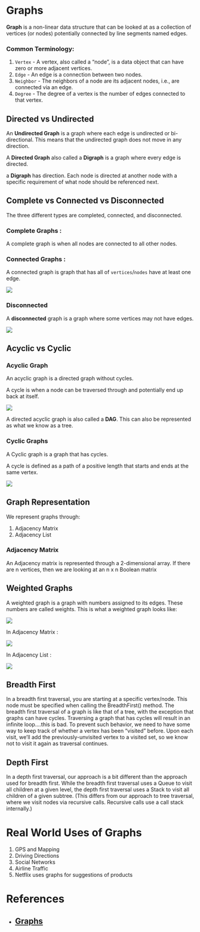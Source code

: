 # Graphs

**Graph** is a non-linear data structure that can be looked at as a collection of vertices (or nodes) potentially connected by line segments named edges.

### Common Terminology:

1. `Vertex` - A vertex, also called a “node”, is a data object that can have zero or more adjacent vertices.
2. `Edge` - An edge is a connection between two nodes.
3. `Neighbor` - The neighbors of a node are its adjacent nodes, i.e., are connected via an edge.
4. `Degree` - The degree of a vertex is the number of edges connected to that vertex.


## Directed vs Undirected

An **Undirected Graph** is a graph where each edge is undirected or bi-directional. This means that the undirected graph does not move in any direction.

A **Directed Graph** also called a **Digraph** is a graph where every edge is directed.


a **Digraph** has direction. Each node is directed at another node with a specific requirement of what node should be referenced next.

## Complete vs Connected vs Disconnected

The three different types are completed, connected, and disconnected.

### Complete Graphs :

A complete graph is when all nodes are connected to all other nodes.

### Connected Graphs :

A connected graph is graph that has all of `vertices`/`nodes` have at least one edge.

![](https://codefellows.github.io/common_curriculum/data_structures_and_algorithms/Code_401/class-35/resources/assets/ConnectedGraph.PNG)

### Disconnected

A **disconnected** graph is a graph where some vertices may not have edges.

![](https://codefellows.github.io/common_curriculum/data_structures_and_algorithms/Code_401/class-35/resources/assets/DisconnectedGraph.PNG)

## Acyclic vs Cyclic

### Acyclic Graph

An acyclic graph is a directed graph without cycles.

A cycle is when a node can be traversed through and potentially end up back at itself.

![](https://codefellows.github.io/common_curriculum/data_structures_and_algorithms/Code_401/class-35/resources/assets/threeAcyclic.png)

A directed acyclic graph is also called a **DAG**. This can also be represented as what we know as a tree.

### Cyclic Graphs

A Cyclic graph is a graph that has cycles.

A cycle is defined as a path of a positive length that starts and ends at the same vertex.

![](https://codefellows.github.io/common_curriculum/data_structures_and_algorithms/Code_401/class-35/resources/assets/cyclic.PNG)

## Graph Representation

We represent graphs through:

1. Adjacency Matrix
2. Adjacency List

### **Adjacency Matrix**

An Adjacency matrix is represented through a 2-dimensional array. If there are n vertices, then we are looking at an n x n Boolean matrix

## Weighted Graphs

A weighted graph is a graph with numbers assigned to its edges. These numbers are called weights. This is what a weighted graph looks like:

![](https://codefellows.github.io/common_curriculum/data_structures_and_algorithms/Code_401/class-35/resources/assets/weightGraph.PNG)

In Adjacency Matrix :

![](https://codefellows.github.io/common_curriculum/data_structures_and_algorithms/Code_401/class-35/resources/assets/weightMatrix.PNG)

In Adjacency List :

![](https://codefellows.github.io/common_curriculum/data_structures_and_algorithms/Code_401/class-35/resources/assets/weightList.PNG)

## Breadth First

In a breadth first traversal, you are starting at a specific vertex/node. This node must be specified when calling the BreadthFirst() method. The breadth first traversal of a graph is like that of a tree, with the exception that graphs can have cycles. Traversing a graph that has cycles will result in an infinite loop….this is bad. To prevent such behavior, we need to have some way to keep track of whether a vertex has been “visited” before. Upon each visit, we’ll add the previously-unvisited vertex to a visited set, so we know not to visit it again as traversal continues.

## Depth First

In a depth first traversal, our approach is a bit different than the approach used for breadth first. While the breadth first traversal uses a Queue to visit all children at a given level, the depth first traversal uses a Stack to visit all children of a given subtree. (This differs from our approach to tree traversal, where we visit nodes via recursive calls. Recursive calls use a call stack internally.)

# Real World Uses of Graphs

1. GPS and Mapping
2. Driving Directions
3. Social Networks
4. Airline Traffic
5. Netflix uses graphs for suggestions of products


# References

- ## [Graphs](https://codefellows.github.io/common_curriculum/data_structures_and_algorithms/Code_401/class-35/resources/graphs.html)
